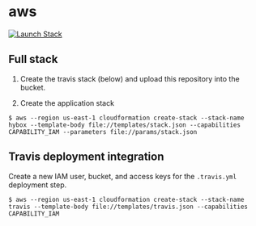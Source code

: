 # aws

[![Launch Stack](https://s3.amazonaws.com/cloudformation-examples/cloudformation-launch-stack.png)](https://console.aws.amazon.com/cloudformation/home?region=us-east-1#/stacks/new?stackName=hybox&templateURL=https://s3.amazonaws.com/hybox-deployment-artifacts/cloudformation/current/templates/stack.json)

## Full stack

1. Create the travis stack (below) and upload this repository into the bucket.

2. Create the application stack

```console
$ aws --region us-east-1 cloudformation create-stack --stack-name hybox --template-body file://templates/stack.json --capabilities CAPABILITY_IAM --parameters file://params/stack.json
```

## Travis deployment integration

Create a new IAM user, bucket, and access keys for the `.travis.yml` deployment step.

```console
$ aws --region us-east-1 cloudformation create-stack --stack-name travis --template-body file://templates/travis.json --capabilities CAPABILITY_IAM
```
